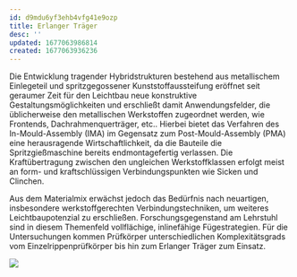 ```yaml
---
id: d9mdu6yf3ehb4vfg41e9ozp
title: Erlanger Träger
desc: ''
updated: 1677063986814
created: 1677063936236
---
```

Die Entwicklung tragender Hybridstrukturen bestehend aus metallischem Einlegeteil und spritzgegossener Kunststoffaussteifung eröffnet seit geraumer Zeit für den Leichtbau neue konstruktive Gestaltungsmöglichkeiten und erschließt damit Anwendungsfelder, die üblicherweise den metallischen Werkstoffen zugeordnet werden, wie Frontends, Dachrahmenquerträger, etc.. Hierbei bietet das Verfahren des In-Mould-Assembly (IMA) im Gegensatz zum Post-Mould-Assembly (PMA) eine herausragende Wirtschaftlichkeit, da die Bauteile die Spritzgießmaschine bereits endmontagefertig verlassen. Die Kraftübertragung zwischen den ungleichen Werkstoffklassen erfolgt meist an form- und kraftschlüssigen Verbindungspunkten wie Sicken und Clinchen.

Aus dem Materialmix erwächst jedoch das Bedürfnis nach neuartigen, insbesondere werkstoffgerechten Verbindungstechniken, um weiteres Leichtbaupotenzial zu erschließen. Forschungsgegenstand am Lehrstuhl sind in diesem Themenfeld vollflächige, inlinefähige Fügestrategien. Für die Untersuchungen kommen Prüfkörper unterschiedlichen Komplexitätsgrads vom Einzelrippenprüfkörper bis hin zum Erlanger Träger zum Einsatz.

![](/assets/images/2023-02-22-12-06-23.png)
